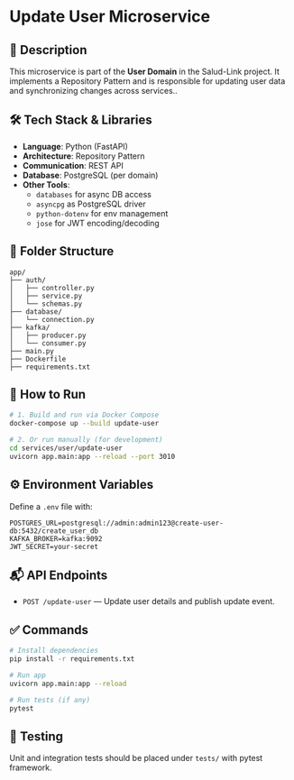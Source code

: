 
# Update User Microservice

## 🧩 Description

This microservice is part of the **User Domain** in the Salud-Link project. It implements a Repository Pattern and is responsible for updating user data and synchronizing changes across services..

## 🛠 Tech Stack & Libraries

- **Language**: Python (FastAPI)
- **Architecture**: Repository Pattern
- **Communication**: REST API
- **Database**: PostgreSQL (per domain)
- **Other Tools**: 
  - `databases` for async DB access
  - `asyncpg` as PostgreSQL driver
  - `python-dotenv` for env management
  - `jose` for JWT encoding/decoding

## 📁 Folder Structure

```
app/
├── auth/
│   ├── controller.py
│   ├── service.py
│   └── schemas.py
├── database/
│   └── connection.py
├── kafka/
│   ├── producer.py
│   └── consumer.py
├── main.py
├── Dockerfile
├── requirements.txt
```

## 🚀 How to Run

```bash
# 1. Build and run via Docker Compose
docker-compose up --build update-user

# 2. Or run manually (for development)
cd services/user/update-user
uvicorn app.main:app --reload --port 3010
```

## ⚙️ Environment Variables

Define a `.env` file with:

```
POSTGRES_URL=postgresql://admin:admin123@create-user-db:5432/create_user_db
KAFKA_BROKER=kafka:9092
JWT_SECRET=your-secret
```

## 📬 API Endpoints

- `POST /update-user` — Update user details and publish update event.

## ✅ Commands

```bash
# Install dependencies
pip install -r requirements.txt

# Run app
uvicorn app.main:app --reload

# Run tests (if any)
pytest
```

## 🧪 Testing

Unit and integration tests should be placed under `tests/` with pytest framework.
